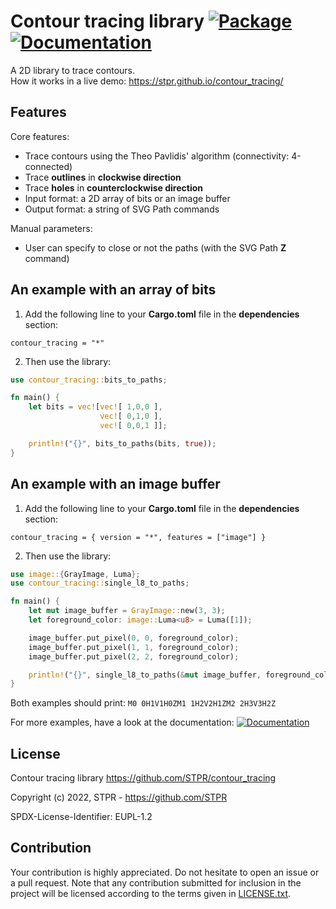 # Contour tracing library [![Package][package-img]][package-url] [![Documentation][documentation-img]][documentation-url]

A 2D library to trace contours.  
How it works in a live demo: https://stpr.github.io/contour_tracing/

## Features

Core features:
- Trace contours using the Theo Pavlidis' algorithm (connectivity: 4-connected)
- Trace **outlines** in **clockwise direction**
- Trace **holes** in **counterclockwise direction**
- Input format: a 2D array of bits or an image buffer
- Output format: a string of SVG Path commands

Manual parameters:
- User can specify to close or not the paths (with the SVG Path **Z** command)

## An example with an array of bits

1. Add the following line to your **Cargo.toml** file in the **dependencies** section:
```
contour_tracing = "*"
```

2. Then use the library:
```rust
use contour_tracing::bits_to_paths;

fn main() {
    let bits = vec![vec![ 1,0,0 ],
                    vec![ 0,1,0 ],
                    vec![ 0,0,1 ]];

    println!("{}", bits_to_paths(bits, true));
}
```

## An example with an image buffer

1. Add the following line to your **Cargo.toml** file in the **dependencies** section:
```
contour_tracing = { version = "*", features = ["image"] }
```

2. Then use the library:
```rust
use image::{GrayImage, Luma};
use contour_tracing::single_l8_to_paths;

fn main() {
    let mut image_buffer = GrayImage::new(3, 3);
    let foreground_color: image::Luma<u8> = Luma([1]);

    image_buffer.put_pixel(0, 0, foreground_color);
    image_buffer.put_pixel(1, 1, foreground_color);
    image_buffer.put_pixel(2, 2, foreground_color);

    println!("{}", single_l8_to_paths(&mut image_buffer, foreground_color, true));
}
```

Both examples should print: `M0 0H1V1H0ZM1 1H2V2H1ZM2 2H3V3H2Z`

For more examples, have a look at the documentation: [![Documentation][documentation-img]][documentation-url]

## License

Contour tracing library
https://github.com/STPR/contour_tracing

Copyright (c) 2022, STPR - https://github.com/STPR

SPDX-License-Identifier: EUPL-1.2

## Contribution

Your contribution is highly appreciated. Do not hesitate to open an issue or a
pull request. Note that any contribution submitted for inclusion in the project
will be licensed according to the terms given in [LICENSE.txt](LICENSE.txt).

[package-img]: https://img.shields.io/crates/v/contour_tracing.svg
[package-url]: https://crates.io/crates/contour_tracing
[documentation-img]: https://docs.rs/contour_tracing/badge.svg
[documentation-url]: https://docs.rs/contour_tracing

